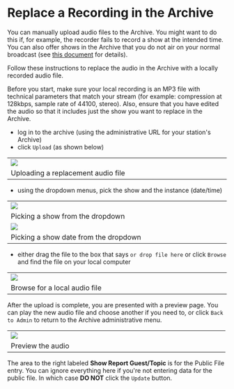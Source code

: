 <!--
---
	title: Upload Shows
	author: Otis Maclay <omaclay@gmail.com>
	date: Thu Jun  1 17:48:42 CDT 2023
---
-->
<!-- Create formatted output with one of these commands:
	pandoc --toc --standalone --self-contained -f markdown -t latex -o replace.pdf replace.md
	pandoc --toc --standalone --self-contained -f markdown -t latex -o replace.pdf replace.md
-->

<!-- IN PROGRESS !!! -->

# Replace a Recording in the Archive #

You can manually upload audio files to the Archive. You might want to do this
if, for example, the recorder fails to record a show at the intended time. You
can also offer shows in the Archive that you do not air on your normal broadcast
(see [this document](../archive/upload.md) for details).

Follow these instructions to replace the audio in the Archive with a locally
recorded audio file.

Before you start, make sure your local recording is an MP3 file with technical
parameters that match your stream (for example: compression at 128kbps, sample
rate of 44100, stereo). Also, ensure that you have edited the audio so that it
includes just the show you want to replace in the Archive.

- log in to the archive (using the administrative URL for your station's Archive)
- click `Upload` (as shown below)

<table>
 <tr>
  <td width="30%"><img src="menu-upload.png" /></td>
 </tr>
 <tr>
  <td>Uploading a replacement audio file</td>
 </tr>
</table>

- using the dropdown menus, pick the show and the instance (date/time)

<table>
 <tr>
  <td width="30%"><img src="pick-a-show.png" /></td>
 </tr>
 <tr>
  <td>Picking a show from the dropdown</td>
 </tr>
 <tr>
  <td width="30%"><img src="pick-a-date.png" /></td>
 </tr>
 <tr>
  <td>Picking a show date from the dropdown</td>
 </tr>
</table>

- either drag the file to the box that says `or drop file here` or click
  `Browse` and find the file on your local computer

<table>
 <tr>
  <td width="30%"><img src="browse-files.png" /></td>
 </tr>
 <tr>
  <td>Browse for a local audio file</td>
 </tr>
</table>

After the upload is complete, you are presented with a preview page. You can
play the new audio file and choose another if you need to, or click `Back to
Admin` to return to the Archive administrative menu.

<table>
 <tr>
  <td width="30%"><img src="preview-uploaded-audio.png" /></td>
 </tr>
 <tr>
  <td>Preview the audio</td>
 </tr>
</table>

The area to the right labeled **Show Report Guest/Topic** is for the Public File entry. You can ignore everything here if you're not entering data for the public file. In which case **DO NOT** click the `Update` button.
